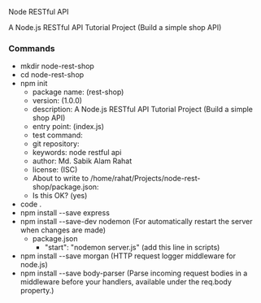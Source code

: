Node RESTful API

A Node.js RESTful API Tutorial Project (Build a simple shop API)

### Commands

- mkdir node-rest-shop
- cd node-rest-shop
- npm init
    - package name: (rest-shop)
    - version: (1.0.0)
    - description: A Node.js RESTful API Tutorial Project (Build a simple shop API)
    - entry point: (index.js)
    - test command:
    - git repository:
    - keywords: node restful api
    - author: Md. Sabik Alam Rahat
    - license: (ISC)
    - About to write to /home/rahat/Projects/node-rest-shop/package.json:
    - Is this OK? (yes)
- code .
- npm install --save express
- npm install --save-dev nodemon (For automatically restart the server when changes are made)
    - package.json
        - "start": "nodemon server.js" (add this line in scripts) 
- npm install --save morgan (HTTP request logger middleware for node.js)
- npm install --save body-parser (Parse incoming request bodies in a middleware before your handlers, available under the req.body property.)